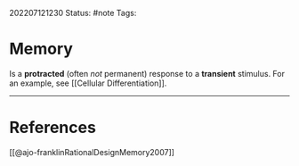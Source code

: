 202207121230
Status: #note
Tags:

# Memory
Is a **protracted** (often _not_ permanent) response to a **transient** stimulus.
For an example, see [[Cellular Differentiation]].




---
# References
[[@ajo-franklinRationalDesignMemory2007]]